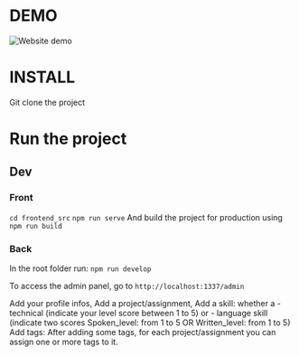 # DEMO

![Website demo](https://meksof-front-dev.s3.eu-west-2.amazonaws.com/dev-front/demo_cv_website.gif)

# INSTALL

Git clone the project

# Run the project

## Dev

### Front

`cd frontend_src`
`npm run serve`
And build the project for production using `npm run build`

### Back

In the root folder run:
`npm run develop`

To access the admin panel, go to `http://localhost:1337/admin`

Add your profile infos,
Add a project/assignment,
Add a skill: whether a 
    - technical (indicate your level score between 1 to 5) 
    or 
    - language skill (indicate two scores Spoken_level: from 1 to 5 OR Written_level: from 1 to 5)
Add tags: After adding some tags, for each project/assignment you can assign one or more tags to it.